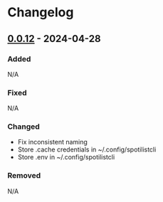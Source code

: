 # Changelog

## [0.0.12] - 2024-04-28

### Added
N/A

### Fixed
N/A

### Changed
- Fix inconsistent naming
- Store .cache credentials in ~/.config/spotilistcli
- Store .env in ~/.config/spotilistcli

### Removed
N/A


[0.0.12]: https://github.com/amieldelatorre/spotilistcli/compare/0.0.11...0.0.12